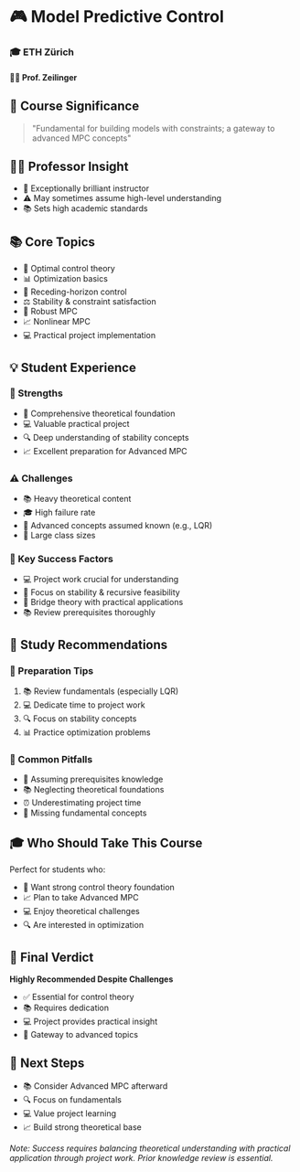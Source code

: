 # 🎮 Model Predictive Control
### 🎓 ETH Zürich
#### 👩‍🏫 Prof. Zeilinger

## 🌟 Course Significance
> "Fundamental for building models with constraints; a gateway to advanced MPC concepts"

## 👩‍🏫 Professor Insight
- 🧠 Exceptionally brilliant instructor
- ⚠️ May sometimes assume high-level understanding
- 📚 Sets high academic standards

## 📚 Core Topics
- 🎯 Optimal control theory
- 📊 Optimization basics
- 🔄 Receding-horizon control
- ⚖️ Stability & constraint satisfaction
- 💪 Robust MPC
- 📈 Nonlinear MPC
- 💻 Practical project implementation

## 💡 Student Experience

### 💪 Strengths
- 🎯 Comprehensive theoretical foundation
- 💻 Valuable practical project
- 🔍 Deep understanding of stability concepts
- 📈 Excellent preparation for Advanced MPC

### ⚠️ Challenges
- 📚 Heavy theoretical content
- 🎓 High failure rate
- 🧠 Advanced concepts assumed known (e.g., LQR)
- 👥 Large class sizes

### 🔑 Key Success Factors
- 💻 Project work crucial for understanding
- 📝 Focus on stability & recursive feasibility
- 🎯 Bridge theory with practical applications
- 📚 Review prerequisites thoroughly

## 📝 Study Recommendations

### 🎯 Preparation Tips
1. 📚 Review fundamentals (especially LQR)
2. 💻 Dedicate time to project work
3. 🔍 Focus on stability concepts
4. 📊 Practice optimization problems

### 🚫 Common Pitfalls
- 🤔 Assuming prerequisites knowledge
- 📚 Neglecting theoretical foundations
- ⏰ Underestimating project time
- 🎯 Missing fundamental concepts

## 🎓 Who Should Take This Course
Perfect for students who:
- 🎯 Want strong control theory foundation
- 📈 Plan to take Advanced MPC
- 💻 Enjoy theoretical challenges
- 🔍 Are interested in optimization

## 💭 Final Verdict
**Highly Recommended Despite Challenges**
- ✅ Essential for control theory
- 📚 Requires dedication
- 💻 Project provides practical insight
- 🎯 Gateway to advanced topics

## 🔄 Next Steps
- 📚 Consider Advanced MPC afterward
- 🔍 Focus on fundamentals
- 💻 Value project learning
- 📈 Build strong theoretical base

*Note: Success requires balancing theoretical understanding with practical application through project work. Prior knowledge review is essential.*
